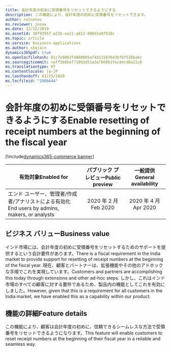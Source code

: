```yaml
---
title: 会計年度の初めに受領番号をリセットできるようにする
description: この機能により、会計年度の初めに受領番号をリセットできます。
author: relnotes
ms.reviewer: josaw
ms.date: 12/12/2019
ms.assetid: 38f93957-a31b-ea11-a812-000d3a8f010c
ms.topic: article
ms.service: business-applications
ms.author: shajain
dynamics365pdf: true
ms.openlocfilehash: 81c7e9062f4888005af4d11587643bf87538ba6c
ms.sourcegitcommit: ceff5b6bef71093d51a3afb60b3fecd4cd8a11c8
ms.translationtype: HT
ms.contentlocale: ja-JP
ms.lasthandoff: 01/25/2020
ms.locfileid: "2986644"
---
```

# <a name="enable-resetting-of-receipt-numbers-at-the-beginning-of-the-fiscal-year"></a><span data-ttu-id="9397f-103">会計年度の初めに受領番号をリセットできるようにする</span><span class="sxs-lookup"><span data-stu-id="9397f-103">Enable resetting of receipt numbers at the beginning of the fiscal year</span></span>
[!include[dynamics365-commerce banner](../includes/dynamics365-commerce.md)]

| <span data-ttu-id="9397f-104">有効対象</span><span class="sxs-lookup"><span data-stu-id="9397f-104">Enabled for</span></span>    |  <span data-ttu-id="9397f-105">パブリック プレビュー</span><span class="sxs-lookup"><span data-stu-id="9397f-105">Public preview</span></span> | <span data-ttu-id="9397f-106">一般提供</span><span class="sxs-lookup"><span data-stu-id="9397f-106">General availability</span></span> | 
| ---------- | :----------: |:----------: |
|<span data-ttu-id="9397f-107">エンド ユーザー、管理者/作成者/アナリストによる有効化</span><span class="sxs-lookup"><span data-stu-id="9397f-107">End users by admins, makers, or analysts</span></span>|<span data-ttu-id="9397f-108">2020 年 2 月</span><span class="sxs-lookup"><span data-stu-id="9397f-108">Feb 2020</span></span>| <span data-ttu-id="9397f-109">2020 年 4 月</span><span class="sxs-lookup"><span data-stu-id="9397f-109">Apr 2020</span></span>|


## <a name="business-value"></a><span data-ttu-id="9397f-110">ビジネス バリュー</span><span class="sxs-lookup"><span data-stu-id="9397f-110">Business value</span></span>
<!-- bv start -->
<span data-ttu-id="9397f-111">インド市場には、会計年度の初めに受領番号をリセットするためのサポートを提供するという会計要件があります。</span><span class="sxs-lookup"><span data-stu-id="9397f-111">There is a fiscal requirement in the India market to provide support for resetting of receipt numbers at the beginning of the fiscal year.</span></span> <span data-ttu-id="9397f-112">現在、顧客とパートナーは、拡張機能やその他のアドホックな手順でこれを実現しています。</span><span class="sxs-lookup"><span data-stu-id="9397f-112">Customers and partners are accomplishing this today through extensions and other ad-hoc steps.</span></span> <span data-ttu-id="9397f-113">しかし、これはインド市場のすべての顧客に対する要件であるため、製品内の機能としてこれを有効にしました。</span><span class="sxs-lookup"><span data-stu-id="9397f-113">However, given that this is a requirement for all customers in the India market, we have enabled this as a capability within our product.</span></span>
<!-- bv end -->



## <a name="feature-details"></a><span data-ttu-id="9397f-114">機能の詳細</span><span class="sxs-lookup"><span data-stu-id="9397f-114">Feature details</span></span>
<!--feature detail start -->
<span data-ttu-id="9397f-115">この機能により、顧客は会計年度の初めに、信頼できるシームレスな方法で受領番号をリセットできるようになります。</span><span class="sxs-lookup"><span data-stu-id="9397f-115">This feature will enable customers to reset receipt numbers at the beginning of their fiscal year in a reliable and seamless way.</span></span> 
<!--feature detail end -->









